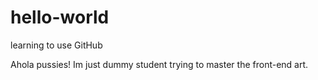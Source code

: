# hello-world
learning to use GitHub

Ahola pussies!
Im just dummy student trying to master the front-end art.
